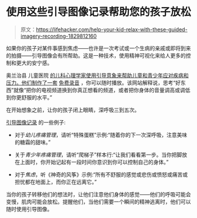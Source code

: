# 使用这些引导图像记录帮助您的孩子放松

> 原文：<https://lifehacker.com/help-your-kid-relax-with-these-guided-imagery-recording-1829812160>

如果你的孩子对某件事感到焦虑——也许是一次考试或一个生病的亲戚或即将到来的拍摄——引导图像会有所帮助。这是一种技术，使用精神可视化来给人更多的控制和更大的安宁感。



奥兰治县 儿童医院 [的儿科心理学家使用引导意象来帮助儿童和青少年应对疾病和压力。他们制作了一套](https://www.choc.org/) [免费录音](https://www.choc.org/programs-services/integrative-health/guided-imagery/) ，你可以随时播放。该网站解释说，思考“好东西”就像“把你的电视频道换到你真正想看的频道，或者把你身体的音量调高或调低到你更舒服的水平。”

在开始想象之前，让你的孩子闭上眼睛，深呼吸三到五次。

[引导图像记录](https://www.choc.org/programs-services/integrative-health/guided-imagery/) 的一些例子:

*   对于*幼儿疼痛管理*，请听“特殊蛋糕”示例:“随着你的下一次深呼吸，注意美味的糖霜的甜味。”

*   关于*青少年疼痛管理*，请听“爬梯子”样本行:“让我们看看第一步。当你把脚放在上面时，你开始记起有一段时间你意识到你可以控制自己的身体。”
*   对于*焦虑*，听《神奇的风筝》示例:“所有不舒服的感觉或悲伤或愤怒或痛苦或担忧都在地面上，而你正在远离它。”

当你的孩子转移他们的想法时，让他们注意他们身体的感觉——他们的呼吸可能会变慢，肌肉可能会放松。提醒他们，当他们需要一个瞬间的精神逃离时，他们可以随时使用引导图像。